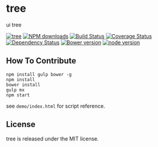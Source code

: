 # tree

ui tree

[![tree](https://nodei.co/npm/modulex-tree.png)](https://npmjs.org/package/modulex-tree)
[![NPM downloads](http://img.shields.io/npm/dm/modulex-tree.svg)](https://npmjs.org/package/modulex-tree)
[![Build Status](https://secure.travis-ci.org/kissyteam/tree.png?branch=master)](https://travis-ci.org/kissyteam/tree)
[![Coverage Status](https://img.shields.io/coveralls/kissyteam/tree.svg)](https://coveralls.io/r/kissyteam/tree?branch=master)
[![Dependency Status](https://gemnasium.com/kissyteam/tree.png)](https://gemnasium.com/kissyteam/tree)
[![Bower version](https://badge.fury.io/bo/modulex-tree.svg)](http://badge.fury.io/bo/modulex-tree)
[![node version](https://img.shields.io/badge/node.js-%3E=_0.10-green.svg?style=flat-square)](http://nodejs.org/download/)


## How To Contribute

```
npm install gulp bower -g
npm install
bower install
gulp mx
npm start
```

see ``demo/index.html`` for script reference.

## License

tree is released under the MIT license.